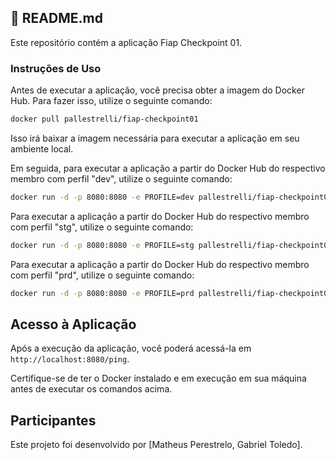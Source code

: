## 🚀 README.md

Este repositório contém a aplicação Fiap Checkpoint 01.

### Instruções de Uso

Antes de executar a aplicação, você precisa obter a imagem do Docker Hub. Para fazer isso, utilize o seguinte comando:

```bash
docker pull pallestrelli/fiap-checkpoint01
```

Isso irá baixar a imagem necessária para executar a aplicação em seu ambiente local.

Em seguida, para executar a aplicação a partir do Docker Hub do respectivo membro com perfil "dev", utilize o seguinte comando:

```bash
docker run -d -p 8080:8080 -e PROFILE=dev pallestrelli/fiap-checkpoint01
```

Para executar a aplicação a partir do Docker Hub do respectivo membro com perfil "stg", utilize o seguinte comando:

```bash
docker run -d -p 8080:8080 -e PROFILE=stg pallestrelli/fiap-checkpoint01
```

Para executar a aplicação a partir do Docker Hub do respectivo membro com perfil "prd", utilize o seguinte comando:

```bash
docker run -d -p 8080:8080 -e PROFILE=prd pallestrelli/fiap-checkpoint01
```

## Acesso à Aplicação
Após a execução da aplicação, você poderá acessá-la em `http://localhost:8080/ping`.

Certifique-se de ter o Docker instalado e em execução em sua máquina antes de executar os comandos acima.

## Participantes

Este projeto foi desenvolvido por [Matheus Perestrelo, Gabriel Toledo].
